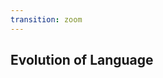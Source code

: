 ```yaml
---
transition: zoom
---
```


## Evolution of Language

<p><a href="https://thesoftwareguild.com/blog/history-of-programming-languages/"><img src="https://thesoftwareguild.com/wp-content/uploads/2015/07/Programming-Languages-Infographic.jpg" alt="Programming Languages Through the Years" width="792px" border="0′ /></a></p>
